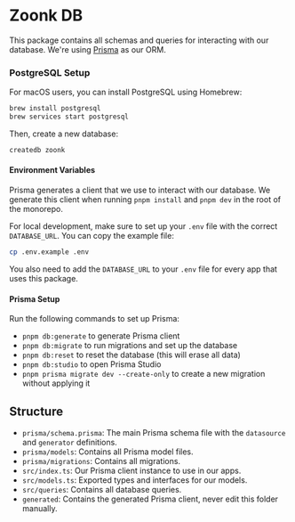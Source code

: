 # Zoonk DB

This package contains all schemas and queries for interacting with our database. We're using [Prisma](https://www.prisma.io/) as our ORM.

### PostgreSQL Setup

For macOS users, you can install PostgreSQL using Homebrew:

```bash
brew install postgresql
brew services start postgresql
```

Then, create a new database:

```bash
createdb zoonk
```

#### Environment Variables

Prisma generates a client that we use to interact with our database. We generate this client when running `pnpm install` and `pnpm dev` in the root of the monorepo.

For local development, make sure to set up your `.env` file with the correct `DATABASE_URL`. You can copy the example file:

```sh
cp .env.example .env
```

You also need to add the `DATABASE_URL` to your `.env` file for every app that uses this package.

#### Prisma Setup

Run the following commands to set up Prisma:

- `pnpm db:generate` to generate Prisma client
- `pnpm db:migrate` to run migrations and set up the database
- `pnpm db:reset` to reset the database (this will erase all data)
- `pnpm db:studio` to open Prisma Studio
- `pnpm prisma migrate dev --create-only` to create a new migration without applying it

## Structure

- `prisma/schema.prisma`: The main Prisma schema file with the `datasource` and `generator` definitions.
- `prisma/models`: Contains all Prisma model files.
- `prisma/migrations`: Contains all migrations.
- `src/index.ts`: Our Prisma client instance to use in our apps.
- `src/models.ts`: Exported types and interfaces for our models.
- `src/queries`: Contains all database queries.
- `generated`: Contains the generated Prisma client, never edit this folder manually.
